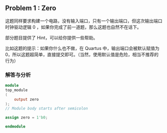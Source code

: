 ## **Problem 1 :** Zero

这题同样要求构建一个电路，没有输入端口，只有一个输出端口，但这次输出端口时钟驱动逻辑 0 ，如果你完成了前一道题，那么这题也自然不在话下。

部分题目提供了 Hint，可以给你提供一些帮助。

比如这题的提示：如果你什么也不做，在 Quartus 中，输出端口会被默认赋值为 0，所以这题超简单，直接提交即可。（当然，使用默认值是危险，相当不推荐的行为）

### **解答与分析**

```Verilog
module
top_module
(
    output zero
);
// Module body starts after semicolon

assign zero = 1'b0;

endmodule
```



